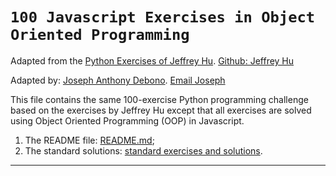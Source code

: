 # `100 Javascript Exercises in Object Oriented Programming`

Adapted from the [Python Exercises of Jeffrey Hu](https://github.com/zhiwehu/Python-programming-exercises).
[Github: Jeffrey Hu](https://github.com/zhiwehu)

Adapted by: [Joseph Anthony Debono](https://github.com/jadebono).
[Email Joseph](joe@jadebono.com)

This file contains the same 100-exercise Python programming challenge based on the exercises by Jeffrey Hu except that all exercises are solved using Object Oriented Programming (OOP) in Javascript.

1. The README file: [README.md](./README.md);
1. The standard solutions: [standard exercises and solutions](./exercises.md).

---
